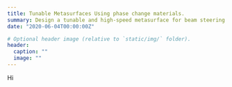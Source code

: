 ```yaml
---
title: Tunable Metasurfaces Using phase change materials.
summary: Design a tunable and high-speed metasurface for beam steering applications in near-IR
date: "2020-06-04T00:00:00Z"

# Optional header image (relative to `static/img/` folder).
header:
  caption: ""
  image: ""
---
```

Hi
